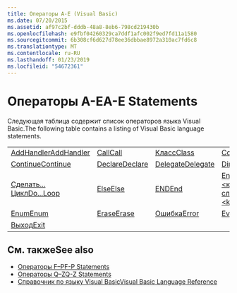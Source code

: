 ```yaml
---
title: Операторы A-E (Visual Basic)
ms.date: 07/20/2015
ms.assetid: af97c2bf-dddb-48a8-8eb6-798cd219430b
ms.openlocfilehash: e9fbf04260329ca7ddf1afc002f9ed7fd11a1580
ms.sourcegitcommit: 6b308cf6d627d78ee36dbbae8972a310ac7fd6c8
ms.translationtype: MT
ms.contentlocale: ru-RU
ms.lasthandoff: 01/23/2019
ms.locfileid: "54672361"
---
```

# <a name="a-e-statements"></a><span data-ttu-id="86bb5-102">Операторы A-E</span><span class="sxs-lookup"><span data-stu-id="86bb5-102">A-E Statements</span></span>
<span data-ttu-id="86bb5-103">Следующая таблица содержит список операторов языка Visual Basic.</span><span class="sxs-lookup"><span data-stu-id="86bb5-103">The following table contains a listing of Visual Basic language statements.</span></span>  
  
|||||  
|---|---|---|---|  
|[<span data-ttu-id="86bb5-104">AddHandler</span><span class="sxs-lookup"><span data-stu-id="86bb5-104">AddHandler</span></span>](../../../visual-basic/language-reference/statements/addhandler-statement.md)|[<span data-ttu-id="86bb5-105">Call</span><span class="sxs-lookup"><span data-stu-id="86bb5-105">Call</span></span>](../../../visual-basic/language-reference/statements/call-statement.md)|[<span data-ttu-id="86bb5-106">Класс</span><span class="sxs-lookup"><span data-stu-id="86bb5-106">Class</span></span>](../../../visual-basic/language-reference/statements/class-statement.md)|[<span data-ttu-id="86bb5-107">Const</span><span class="sxs-lookup"><span data-stu-id="86bb5-107">Const</span></span>](../../../visual-basic/language-reference/statements/const-statement.md)|  
|[<span data-ttu-id="86bb5-108">Continue</span><span class="sxs-lookup"><span data-stu-id="86bb5-108">Continue</span></span>](../../../visual-basic/language-reference/statements/continue-statement.md)|[<span data-ttu-id="86bb5-109">Declare</span><span class="sxs-lookup"><span data-stu-id="86bb5-109">Declare</span></span>](../../../visual-basic/language-reference/statements/declare-statement.md)|[<span data-ttu-id="86bb5-110">Delegate</span><span class="sxs-lookup"><span data-stu-id="86bb5-110">Delegate</span></span>](../../../visual-basic/language-reference/statements/delegate-statement.md)|[<span data-ttu-id="86bb5-111">Dim</span><span class="sxs-lookup"><span data-stu-id="86bb5-111">Dim</span></span>](../../../visual-basic/language-reference/statements/dim-statement.md)|  
|[<span data-ttu-id="86bb5-112">Сделать... Цикл</span><span class="sxs-lookup"><span data-stu-id="86bb5-112">Do...Loop</span></span>](../../../visual-basic/language-reference/statements/do-loop-statement.md)|[<span data-ttu-id="86bb5-113">Else</span><span class="sxs-lookup"><span data-stu-id="86bb5-113">Else</span></span>](../../../visual-basic/language-reference/statements/else-statement.md)|[<span data-ttu-id="86bb5-114">END</span><span class="sxs-lookup"><span data-stu-id="86bb5-114">End</span></span>](../../../visual-basic/language-reference/statements/end-statement.md)|[<span data-ttu-id="86bb5-115">End \<ключевое слово></span><span class="sxs-lookup"><span data-stu-id="86bb5-115">End \<keyword></span></span>](../../../visual-basic/language-reference/statements/end-keyword-statement.md)|  
|[<span data-ttu-id="86bb5-116">Enum</span><span class="sxs-lookup"><span data-stu-id="86bb5-116">Enum</span></span>](../../../visual-basic/language-reference/statements/enum-statement.md)|[<span data-ttu-id="86bb5-117">Erase</span><span class="sxs-lookup"><span data-stu-id="86bb5-117">Erase</span></span>](../../../visual-basic/language-reference/statements/erase-statement.md)|[<span data-ttu-id="86bb5-118">Ошибка</span><span class="sxs-lookup"><span data-stu-id="86bb5-118">Error</span></span>](../../../visual-basic/language-reference/statements/error-statement.md)|[<span data-ttu-id="86bb5-119">Event</span><span class="sxs-lookup"><span data-stu-id="86bb5-119">Event</span></span>](../../../visual-basic/language-reference/statements/event-statement.md)|  
|[<span data-ttu-id="86bb5-120">Выход</span><span class="sxs-lookup"><span data-stu-id="86bb5-120">Exit</span></span>](../../../visual-basic/language-reference/statements/exit-statement.md)||||  
  
## <a name="see-also"></a><span data-ttu-id="86bb5-121">См. также</span><span class="sxs-lookup"><span data-stu-id="86bb5-121">See also</span></span>
- [<span data-ttu-id="86bb5-122">Операторы F–P</span><span class="sxs-lookup"><span data-stu-id="86bb5-122">F-P Statements</span></span>](../../../visual-basic/language-reference/statements/f-p-statements.md)
- [<span data-ttu-id="86bb5-123">Операторы Q–Z</span><span class="sxs-lookup"><span data-stu-id="86bb5-123">Q-Z Statements</span></span>](../../../visual-basic/language-reference/statements/q-z-statements.md)
- [<span data-ttu-id="86bb5-124">Справочник по языку Visual Basic</span><span class="sxs-lookup"><span data-stu-id="86bb5-124">Visual Basic Language Reference</span></span>](../../../visual-basic/language-reference/index.md)
